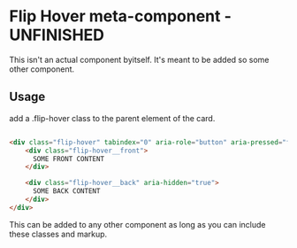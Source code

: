 # Flip Hover meta-component - UNFINISHED

This isn't an actual component byitself. It's meant to be added so some other component.

## Usage

add a .flip-hover class to the parent element of the card.

```html

<div class="flip-hover" tabindex="0" aria-role="button" aria-pressed="false">
    <div class="flip-hover__front">
      SOME FRONT CONTENT
    </div>

    <div class="flip-hover__back" aria-hidden="true">
      SOME BACK CONTENT
    </div>
</div>

```

This can be added to any other component as long as you can include these classes and markup.